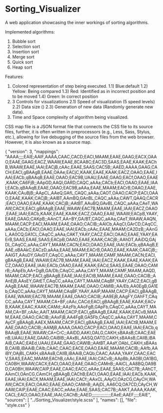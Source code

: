 # Sorting_Visualizer

A web application showcasing the inner workings of sorting algorithms.

Implemented algorithms:
1) Bubble sort
2) Selection sort
3) Insertion sort
4) Merge sort
5) Quick sort
6) Heap sort

Features:
1) Colored representation of step being executed.
  1.1) Blue:default
  1.2) Yellow: Being compared
  1.3) Red: Identified as in incorrect position and to be moved
  1.4) Green: In correct position
2) 3 Controls for visualizations
  2.1) Speed of visualization (5 speed levels)
  2.2) Data size ()
  2.3) Generation of new data (Randomly generate new data).
4) Time and Space complexity of algorithm being visualized.

CSS map file is a JSON format file that connects the CSS file to its source files, further, it is often written in preprocessors (e.g., Less, Sass, Stylus, etc.), allowing for live debugging of the source files from the web browser. However, it is also known as a source map.

{
    "version": 3,
    "mappings": "AAAA;;;;EAIE;AAIF,AAAA,CAAC,CACD;EACI,MAAM,EAAE,GAAG;EACX,OAAO,EAAE,GAAG;EACZ,WAAW,EAAE,8CAA8C;EAC3D,SAAS,EAAE,KAAK;EAChB,WAAW,EAAE,IAAI;EACjB,cAAc,EAAE,SAAS;CAC5B;;AAED,AAAA,GAAG,CACH;EACI,gBAAgB,EAAE,OAAe;EACjC,KAAK,EAAE,KAAK;EACZ,OAAO,EAAE,IAAI;EACb,qBAAqB,EAAE,OAAO;EAC9B,UAAU,EAAE,GAAG;EACf,OAAO,EAAE,KAAK;CA6FjB;;AApGD,AAQI,GARD,CAQC,aAAa,CACb;EACI,OAAO,EAAE,IAAI;EACb,qBAAqB,EAAE,OAAO;EAC9B,aAAa,EAAE,MAAM;EACrB,OAAO,EAAE,KAAK;CAuBjB;;AApCL,AAeQ,GAfL,CAQC,aAAa,CAOT,OAAO,CACP;EACI,OAAO,EAAE,KAAK;CACjB;;AAlBT,AAmBQ,GAnBL,CAQC,aAAa,CAWT,QAAQ,CACR;EACI,OAAO,EAAE,KAAK;CACjB;;AAtBT,AAuBQ,GAvBL,CAQC,aAAa,CAeT,WAAW,CACX;EACI,gBAAgB,EAAE,WAAW;EAC7B,MAAM,EAAE,IAAI;EACZ,OAAO,EAAE,IAAI;EACb,KAAK,EAAE,KAAK;EACZ,OAAO,EAAE,WAAW;EACpB,YAAY,EAAE,GAAG;CAKpB;;AAnCT,AA+BY,GA/BT,CAQC,aAAa,CAeT,WAAW,AAQN,MAAM,CACP;EACI,MAAM,EAAE,OAAO;CAClB;;AAlCb,AAqCI,GArCD,CAqCC,aAAa,CACb;EACI,OAAO,EAAE,IAAI;EACb,cAAc,EAAE,MAAM;CA2DzB;;AAnGL,AA0CQ,GA1CL,CAqCC,aAAa,CAKT,YAAY,CACZ;EACI,OAAO,EAAE,YAAY;EAErB,SAAS,EAAE,SAAS;EACpB,OAAO,EAAE,KAAK;CACjB;;AAhDT,AAiDQ,GAjDL,CAqCC,aAAa,CAYT,MAAM,CACN;EACI,OAAO,EAAE,IAAI;EACb,qBAAqB,EAAE,oBAAkC;EACzD,aAAa,EAAE,MAAM;EACrB,OAAO,EAAE,KAAK;CA4CjB;;AAlGT,AAuDY,GAvDT,CAqCC,aAAa,CAYT,MAAM,CAMF,MAAM,CACN;EACI,gBAAgB,EAAE,WAAW;EAC7B,MAAM,EAAE,IAAI;EACZ,KAAK,EAAE,KAAK;EACZ,OAAO,EAAE,IAAI;EACb,OAAO,EAAE,KAAK;EACd,SAAS,EAAE,OAAO;CAMrB;;AApEb,AA+DgB,GA/Db,CAqCC,aAAa,CAYT,MAAM,CAMF,MAAM,AAQD,MAAM,CACP;EACI,gBAAgB,EAAE,IAAI;EACtB,MAAM,EAAE,OAAO;CAClB;;AAnEjB,AAsEY,GAtET,CAqCC,aAAa,CAYT,MAAM,CAqBF,YAAY,CACZ;EACI,gBAAgB,EAAE,WAAW;EAC7B,MAAM,EAAE,OAAO;CAMlB;;AA/Eb,AA0EgB,GA1Eb,CAqCC,aAAa,CAYT,MAAM,CAqBF,YAAY,AAIP,MAAM,CACP;EACI,gBAAgB,EAAE,WAAW;EAC7B,MAAM,EAAE,OAAO;CAClB;;AA9EjB,AAgFY,GAhFT,CAqCC,aAAa,CAYT,MAAM,CA+BF,cAAc,CACd;EACI,gBAAgB,EAAE,KAAK;EACvB,KAAK,EAAC,KAAK;CAMd;;AAzFb,AAoFgB,GApFb,CAqCC,aAAa,CAYT,MAAM,CA+BF,cAAc,AAIT,MAAM,CACP;EACI,gBAAgB,EAAE,KAAK;EACvB,MAAM,EAAE,OAAO;CAClB;;AAxFjB,AA4FgB,GA5Fb,CAqCC,aAAa,CAYT,MAAM,CAyCF,gBAAgB,AAEX,MAAM,CACP;EACI,gBAAgB,EAAE,IAAI;EACtB,MAAM,EAAE,OAAO;CAClB;;AAMjB,AAAA,OAAO,CACP;EACI,OAAO,EAAE,IAAI;EACb,qBAAqB,EAAE,WAAW;CA+CrC;;AAlDD,AAKI,OALG,CAKH,sBAAsB,CAAC;EAEnB,UAAU,EAAE,GAAG;CAiBlB;;AAxBL,AASQ,OATD,CAKH,sBAAsB,CAIlB,iBAAiB,CAAC;EAEd,UAAU,EAAE,GAAG;CAWlB;;AAtBT,AAaY,OAbL,CAKH,sBAAsB,CAIlB,iBAAiB,CAIb,CAAC,CAAC;EACE,OAAO,EAAE,MAAM;CAClB;;AAfb,AAiBY,OAjBL,CAKH,sBAAsB,CAIlB,iBAAiB,CAQb,CAAC,AAAA,YAAY,CAAC;EACV,SAAS,EAAC,MAAM;EAChB,cAAc,EAAE,IAAI;CACvB;;AApBb,AA0BI,OA1BG,CA0BH,WAAW,CACX;EACI,OAAO,EAAE,OAAO;CAMnB;;AAlCL,AA8BQ,OA9BD,CA0BH,WAAW,CAIP,EAAE,CAAC;EACC,eAAe,EAAE,SAAS;CAC7B;;AAhCT,AAmCI,OAnCG,CAmCH,gBAAgB,CAChB;EACI,OAAO,EAAE,IAAI;EACb,KAAK,EAAE,IAAI;EACX,MAAM,EAAE,IAAI;CACf;;AAxCL,AAyCI,OAzCG,CAyCH,WAAW,CACX;EACI,OAAO,EAAE,OAAO;CAMnB;;AAjDL,AA6CQ,OA7CD,CAyCH,WAAW,CAIP,EAAE,CAAC;EACC,eAAe,EAAE,SAAS;CAC7B;;AAKT,AAAA,KAAK,CACL;EACI,OAAO,EAAE,IAAI;CAChB;;AAED;;;;;;;;;;;;;;;EAeE;AAEF;;;;EAIE",
    "sources": [
        "../Sorting_Visualizer/style.scss"
    ],
    "names": [],
    "file": "style.css"
}